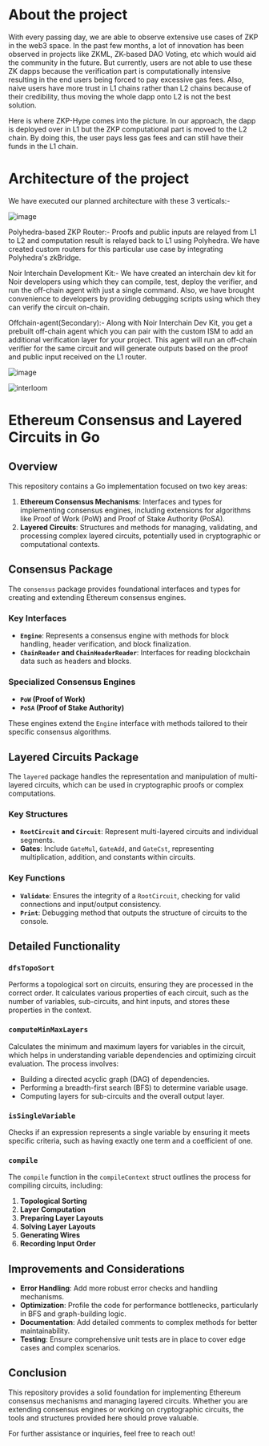 # About the project
With every passing day, we are able to observe extensive use cases of ZKP in the web3 space. In the past few months, a lot of innovation has been observed in projects like ZKML, ZK-based DAO Voting, etc which would aid the community in the future. But currently, users are not able to use these ZK dapps because the verification part is computationally intensive resulting in the end users being forced to pay excessive gas fees. Also, naive users have more trust in L1 chains rather than L2 chains because of their credibility, thus moving the whole dapp onto L2 is not the best solution.

Here is where ZKP-Hype comes into the picture. In our approach, the dapp is deployed over in L1 but the ZKP computational part is moved to the L2 chain. By doing this, the user pays less gas fees and can still have their funds in the L1 chain.

# Architecture of the project
We have executed our planned architecture with these 3 verticals:-

![image](https://github.com/user-attachments/assets/e470ebb4-227b-439e-a8fc-067d9cbab96f)


Polyhedra-based ZKP Router:- Proofs and public inputs are relayed from L1 to L2 and computation result is relayed back to L1 using Polyhedra. We have created custom routers for this particular use case by integrating Polyhedra's zkBridge.

Noir Interchain Development Kit:- We have created an interchain dev kit for Noir developers using which they can compile, test, deploy the verifier, and run the off-chain agent with just a single command. Also, we have brought convenience to developers by providing debugging scripts using which they can verify the circuit on-chain.

Offchain-agent(Secondary):- Along with Noir Interchain Dev Kit, you get a prebuilt off-chain agent which you can pair with the custom ISM to add an additional verification layer for your project. This agent will run an off-chain verifier for the same circuit and will generate outputs based on the proof and public input received on the L1 router.

![image](https://github.com/gitshreevatsa/BNB-Polyhedra/assets/81912496/d130bbbe-f437-4963-beac-3e15c97077e2)

![interloom](https://github.com/gitshreevatsa/BNB-Polyhedra/assets/121667116/4489e302-c68b-4847-b63f-cd3721853001)


# Ethereum Consensus and Layered Circuits in Go

## Overview

This repository contains a Go implementation focused on two key areas:

1. **Ethereum Consensus Mechanisms**: Interfaces and types for implementing consensus engines, including extensions for algorithms like Proof of Work (PoW) and Proof of Stake Authority (PoSA).
2. **Layered Circuits**: Structures and methods for managing, validating, and processing complex layered circuits, potentially used in cryptographic or computational contexts.

## Consensus Package

The `consensus` package provides foundational interfaces and types for creating and extending Ethereum consensus engines.

### Key Interfaces

- **`Engine`**: Represents a consensus engine with methods for block handling, header verification, and block finalization.
- **`ChainReader` and `ChainHeaderReader`**: Interfaces for reading blockchain data such as headers and blocks.

### Specialized Consensus Engines

- **`PoW` (Proof of Work)**
- **`PoSA` (Proof of Stake Authority)**

These engines extend the `Engine` interface with methods tailored to their specific consensus algorithms.

## Layered Circuits Package

The `layered` package handles the representation and manipulation of multi-layered circuits, which can be used in cryptographic proofs or complex computations.

### Key Structures

- **`RootCircuit` and `Circuit`**: Represent multi-layered circuits and individual segments.
- **Gates**: Include `GateMul`, `GateAdd`, and `GateCst`, representing multiplication, addition, and constants within circuits.

### Key Functions

- **`Validate`**: Ensures the integrity of a `RootCircuit`, checking for valid connections and input/output consistency.
- **`Print`**: Debugging method that outputs the structure of circuits to the console.

## Detailed Functionality

### `dfsTopoSort`

Performs a topological sort on circuits, ensuring they are processed in the correct order. It calculates various properties of each circuit, such as the number of variables, sub-circuits, and hint inputs, and stores these properties in the context.

### `computeMinMaxLayers`

Calculates the minimum and maximum layers for variables in the circuit, which helps in understanding variable dependencies and optimizing circuit evaluation. The process involves:

- Building a directed acyclic graph (DAG) of dependencies.
- Performing a breadth-first search (BFS) to determine variable usage.
- Computing layers for sub-circuits and the overall output layer.

### `isSingleVariable`

Checks if an expression represents a single variable by ensuring it meets specific criteria, such as having exactly one term and a coefficient of one.

### `compile`

The `compile` function in the `compileContext` struct outlines the process for compiling circuits, including:

1. **Topological Sorting**
2. **Layer Computation**
3. **Preparing Layer Layouts**
4. **Solving Layer Layouts**
5. **Generating Wires**
6. **Recording Input Order**

## Improvements and Considerations

- **Error Handling**: Add more robust error checks and handling mechanisms.
- **Optimization**: Profile the code for performance bottlenecks, particularly in BFS and graph-building logic.
- **Documentation**: Add detailed comments to complex methods for better maintainability.
- **Testing**: Ensure comprehensive unit tests are in place to cover edge cases and complex scenarios.

## Conclusion

This repository provides a solid foundation for implementing Ethereum consensus mechanisms and managing layered circuits. Whether you are extending consensus engines or working on cryptographic circuits, the tools and structures provided here should prove valuable.

For further assistance or inquiries, feel free to reach out!

